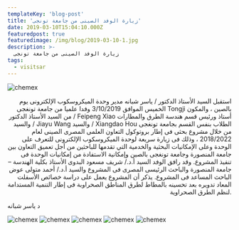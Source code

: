 ```yaml
---
templateKey: 'blog-post'
title: 'زيارة الوفد الصينى من جامعة تونجى'
date: 2019-03-10T15:04:10.000Z
featuredpost: true
featuredimage: /img/blog/2019-03-10-1.jpg
description: >-
  زيارة الوفد الصينى من جامعة تونجى
tags:
  - visitsar
---
```


![chemex](/img/blog/2019-03-10-2.jpg)

<p style="text-align: right;">
استقبل السيد الأستاذ الدكتور / ياسر شبانه مدير وحدة الميكروسكوب الإلكترونى يوم الخميس الموافق 3/10/2019 وفدا علميا من جامعة تونغجى Tongji بالصين ، والمكون من السيد الأستاذ الدكتور / Feipeng Xiao أستاذ ورئيس قسم هندسة الطرق والمطارات والسيد / Jiayu Wang والسيد / Xiangdao Hou الطلاب بنفس القسم بجامعة تونغجى من خلال مشروع بحثى فى إطار بروتوكول التعاون العلمى المصرى الصينى لعام 2018/2022 ، وذلك فى زيارة سريعة لوحدة الميكروسكوب الإلكترونى للتعرف على الوحدة وعلى الإمكانيات البحثية والخدمية التي تقدمها للباحثين من أجل تعميق التعاون بين جامعة المنصورة وجامعة تونغجى بالصين وإمكانية الاستفادة من إمكانيات الوحدة فى تنفيذ المشروع. وقد رافق الوفد السيد أ.د./ شريف مسعود البدوى الأستاذ بكلية الهندسة – جامعة المنصورة والباحث الرئيسى المصرى فى المشروع والسيد أ.د./ أحمد متولى عوض الباحث المساعد فى المشروع. يذكر أن المشروع يعمل على دراسة خصائص الأسفلت المعاد تدويره بعد تحسينه بالمطاط لطرق المناطق الصحراوبة فى إطار التنمية المستدامة لنظم الطرق الصحراوية.

د ياسر شبانه
</p>

![chemex](/img/blog/2019-03-10-3.jpg)
![chemex](/img/blog/2019-03-10-4.jpg)
![chemex](/img/blog/2019-03-10-5.jpg)
![chemex](/img/blog/2019-03-10-6.jpg)
![chemex](/img/blog/2019-03-10-7.jpg)
